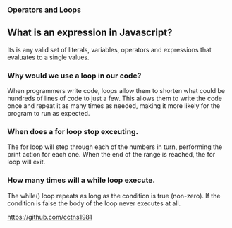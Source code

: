 ### Operators and Loops
## What is an expression in Javascript?
Its is any valid set of literals, variables, operators and expressions that evaluates to a single values.

### Why would we use a loop in our code?
When programmers write code, loops allow them to shorten what could be hundreds of lines of code to just a few. This allows them to write the code once and repeat it as many times as needed, making it more likely for the program to run as expected.

### When does a for loop stop exceuting.
The for loop will step through each of the numbers in turn, performing the print action for each one. When the end of the range is reached, the for loop will exit.

### How many times will a while loop execute.
The while() loop repeats as long as the condition is true (non-zero). If the condition is false the body of the loop never executes at all.

https://github.com/cctns1981

